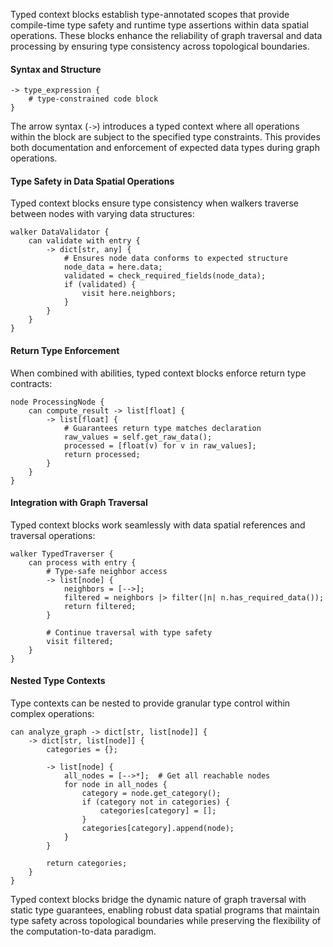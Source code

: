 Typed context blocks establish type-annotated scopes that provide compile-time type safety and runtime type assertions within data spatial operations. These blocks enhance the reliability of graph traversal and data processing by ensuring type consistency across topological boundaries.

#### Syntax and Structure

```jac
-> type_expression {
    # type-constrained code block
}
```

The arrow syntax (`->`) introduces a typed context where all operations within the block are subject to the specified type constraints. This provides both documentation and enforcement of expected data types during graph operations.

#### Type Safety in Data Spatial Operations

Typed context blocks ensure type consistency when walkers traverse between nodes with varying data structures:

```jac
walker DataValidator {
    can validate with entry {
        -> dict[str, any] {
            # Ensures node data conforms to expected structure
            node_data = here.data;
            validated = check_required_fields(node_data);
            if (validated) {
                visit here.neighbors;
            }
        }
    }
}
```

#### Return Type Enforcement

When combined with abilities, typed context blocks enforce return type contracts:

```jac
node ProcessingNode {
    can compute_result -> list[float] {
        -> list[float] {
            # Guarantees return type matches declaration
            raw_values = self.get_raw_data();
            processed = [float(v) for v in raw_values];
            return processed;
        }
    }
}
```

#### Integration with Graph Traversal

Typed context blocks work seamlessly with data spatial references and traversal operations:

```jac
walker TypedTraverser {
    can process with entry {
        # Type-safe neighbor access
        -> list[node] {
            neighbors = [-->];
            filtered = neighbors |> filter(|n| n.has_required_data());
            return filtered;
        }
        
        # Continue traversal with type safety
        visit filtered;
    }
}
```

#### Nested Type Contexts

Type contexts can be nested to provide granular type control within complex operations:

```jac
can analyze_graph -> dict[str, list[node]] {
    -> dict[str, list[node]] {
        categories = {};
        
        -> list[node] {
            all_nodes = [-->*];  # Get all reachable nodes
            for node in all_nodes {
                category = node.get_category();
                if (category not in categories) {
                    categories[category] = [];
                }
                categories[category].append(node);
            }
        }
        
        return categories;
    }
}
```

Typed context blocks bridge the dynamic nature of graph traversal with static type guarantees, enabling robust data spatial programs that maintain type safety across topological boundaries while preserving the flexibility of the computation-to-data paradigm.
